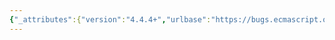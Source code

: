 ```yaml
---
{"_attributes":{"version":"4.4.4+","urlbase":"https://bugs.ecmascript.org/","maintainer":"dherman@mozilla.com"},"bug":{"bug_id":2258,"creation_ts":"2013-11-12 13:52:00 -0800","short_desc":"B.3.1: spurious \")\"","delta_ts":"2014-01-27 10:04:42 -0800","product":"Draft for 6th Edition","component":"editorial issue","version":"Rev 21: November 8, 2013 Draft","rep_platform":"All","op_sys":"All","bug_status":"RESOLVED","resolution":"FIXED","priority":"Normal","bug_severity":"normal","everconfirmed":true,"reporter":{"uid":"jmdyck","name":"Michael Dyck"},"assigned_to":{"uid":"allen","name":"Allen Wirfs-Brock"},"long_desc":[{"commentid":6693,"comment_count":0,"who":{"uid":"jmdyck","name":"Michael Dyck"},"bug_when":"2013-11-12 13:52:24 -0800","thetext":"In B.3.1 \"__proto___ Property Names in Object Initialisers\",\nstep 7 says:\n    Return the Record{...}).\n\nDelete the right paren."},{"commentid":6718,"comment_count":1,"who":{"uid":"allen","name":"Allen Wirfs-Brock"},"bug_when":"2013-11-13 16:39:48 -0800","thetext":"fixed in rev22 editor's draft"},{"commentid":7084,"comment_count":2,"who":{"uid":"allen","name":"Allen Wirfs-Brock"},"bug_when":"2014-01-27 10:04:42 -0800","thetext":"fixed in Rev22 (January 20, 2013) release"}]}}
---
```

